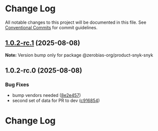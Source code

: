 # Change Log

All notable changes to this project will be documented in this file.
See [Conventional Commits](https://conventionalcommits.org) for commit guidelines.

## [1.0.2-rc.1](https://github.com/zerobias-org/product/compare/@zerobias-org/product-snyk-snyk@1.0.2-rc.0...@zerobias-org/product-snyk-snyk@1.0.2-rc.1) (2025-08-08)

**Note:** Version bump only for package @zerobias-org/product-snyk-snyk





## 1.0.2-rc.0 (2025-08-08)


### Bug Fixes

* bump vendors needed ([8e2e457](https://github.com/zerobias-org/product/commit/8e2e457e0b5d7141a05e8f2c178bc2854f2b7178))
* second set of data for PR to dev ([c916854](https://github.com/zerobias-org/product/commit/c916854bcf229b1c2042ffdea18472d66a061aaf))





# Change Log

